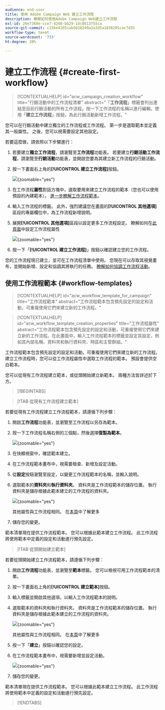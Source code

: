 ```yaml
---
audience: end-user
title: 使用 Adobe Campaign Web 建立工作流程
description: 瞭解如何使用Adobe Campaign Web建立工作流程
exl-id: 26e7360e-cce7-4240-bb29-1dc8613f55ca
source-git-commit: c156e4105cab5028249a2a3d5a1838205cac7d35
workflow-type: tm+mt
source-wordcount: '733'
ht-degree: 20%

---
```



# 建立工作流程 {#create-first-workflow}

>[!CONTEXTUALHELP]
>id="acw_campaign_creation_workflow"
>title="行銷活動中的工作流程清單"
>abstract="「**工作流程**」標籤會列出連結至目前行銷活動的所有工作流程。按一下工作流程的名稱以進行編輯。使用「**建立工作流程**」按鈕，為此行銷活動新增工作流程。"

您可以在行銷活動中建立獨立的工作流程或工作流程。 第一步是選取範本並定義其一般屬性。 之後，您可以視需要設定其他設定。

若要這麼做，請依照以下步驟進行：

1. 若要建立&#x200B;**獨立工作流程**，請瀏覽至&#x200B;**工作流程**&#x200B;功能表。 若要建立&#x200B;**行銷活動工作流程**，請瀏覽至&#x200B;**行銷活動**&#x200B;功能表，並開啟您要為其建立新工作流程的行銷活動。

1. 按一下畫面右上角的&#x200B;**[!UICONTROL 建立工作流程]**&#x200B;按鈕。

   ![](assets/workflow-create.png){zoomable="yes"}

1. 在工作流程&#x200B;**屬性**&#x200B;對話方塊中，選取要用來建立工作流程的範本（您也可以使用預設的內建範本）。 [進一步瞭解工作流程範本](#workflow-templates)。

1. 輸入工作流程的標籤。 此外，強烈建議您在畫面的&#x200B;**[!UICONTROL 其他選項]**&#x200B;區段的專屬欄位中，為工作流程新增說明。

1. 展開&#x200B;**[!UICONTROL 其他選項]**&#x200B;區段以設定更多工作流程設定。 瞭解如何在[此頁面](workflow-settings.md#properties)中設定工作流程屬性

   ![](assets/workflow-additional-options.png){zoomable="yes"}

1. 按一下「**[!UICONTROL 建立工作流程]**」按鈕以確認建立您的工作流程。

您的工作流程現已建立，並可在工作流程清單中使用。 您現在可以存取其視覺畫布，並開始新增、設定和協調其將執行的任務。 [瞭解如何協調工作流程活動](orchestrate-activities.md)。

## 使用工作流程範本 {#workflow-templates}

>[!CONTEXTUALHELP]
>id="acw_workflow_template_for_campaign"
>title="工作流程範本"
>abstract="工作流程範本包含預先設定的設定和活動，可重複使用它們來建立新的工作流程。"

>[!CONTEXTUALHELP]
>id="acw_workflow_template_creation_properties"
>title="工作流程屬性"
>abstract="工作流程範本包含預先設定的設定和活動，可重複使用它們來建立新的工作流程。在此畫面中，輸入工作流程範本的標籤並設定其設定，例如其內部名稱、資料夾和執行資料夾、時區和主管群組。"

工作流程範本包含預先設定的設定和活動，可重複使用它們來建立新的工作流程。建立工作流程時，您可以從工作流程屬性中選取工作流程的範本。 預設會提供空白範本。

您可以從現有工作流程建立範本，或從頭開始建立新範本。 兩種方法皆詳述於下方。

>[!BEGINTABS]

>[!TAB 從現有工作流程建立範本]

若要從現有工作流程建立工作流程範本，請遵循下列步驟：

1. 開啟&#x200B;**工作流程**&#x200B;功能表，並瀏覽至工作流程以另存為範本。
1. 按一下工作流程名稱右側的三個點，然後選擇&#x200B;**復製為範本**。

   ![](assets/wf-copy-as-template.png){zoomable="yes"}

1. 在快顯視窗中，確認範本建立。
1. 在工作流程範本畫布中，視需要檢查、新增及設定活動。
1. 從&#x200B;**設定**&#x200B;按鈕瀏覽至設定，以變更工作流程範本的名稱，並輸入說明。
1. 選取範本的&#x200B;**資料夾**&#x200B;和&#x200B;**執行資料夾**。 資料夾是工作流程範本的儲存位置。 執行資料夾是儲存根據此範本建立的工作流程的資料夾。

   ![](assets/wf-settings-template.png){zoomable="yes"}

   其他屬性與工作流程相同。 在[本頁](workflow-settings.md#properties)中了解更多

1. 儲存您的變更。

範本清單現在提供工作流程範本。 您可以根據此範本建立工作流程。 此工作流程將使用範本中定義的設定和活動進行預先設定。


>[!TAB 從頭開始建立範本]


若要從頭開始建立工作流程範本，請遵循下列步驟：

1. 開啟&#x200B;**工作流程**&#x200B;功能表，並瀏覽至&#x200B;**範本**&#x200B;標籤。 您可以檢視可用工作流程範本的清單。
1. 按一下畫面右上角的&#x200B;**[!UICONTROL 建立範本]**&#x200B;按鈕。
1. 輸入標籤並開啟其他選項，以輸入工作流程範本的說明。
1. 選取範本的資料夾和執行資料夾。 資料夾是工作流程範本的儲存位置。 執行資料夾是儲存根據此範本建立的工作流程的資料夾。

   ![](assets/new-wf-template.png){zoomable="yes"}

   其他屬性與工作流程相同。 在[本頁](workflow-settings.md#properties)中了解更多

1. 按一下「**建立**」按鈕以確認您的設定。
1. 在工作流程範本畫布中，視需要新增並設定活動。

   ![](assets/wf-template-activities.png){zoomable="yes"}

1. 儲存您的變更。

範本清單現在提供工作流程範本。 您可以根據此範本建立工作流程。 此工作流程將使用範本中定義的設定和活動進行預先設定。

>[!ENDTABS]
